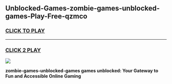 
## Unblocked-Games-zombie-games-unblocked-games-Play-Free-qzmco
<h3>
<a href="https://premium76.site?title=zombie-games-unblocked-games&ref=20A">CLICK TO PLAY</a></h3>
<hr>

<h3>
<a href="https://premium76.site?title=zombie-games-unblocked-games&ref=20A">CLICK 2 PLAY</a>
  
</h3>

<a href="https://premium76.site?title=zombie-games-unblocked-games&ref=20A"><img src="https://clearcache.store/games.png"></a>


**zombie-games-unblocked-games games unblocked: Your Gateway to Fun and Accessible Online Gaming**
